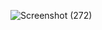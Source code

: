 ![Screenshot (272)](https://github.com/skygitIG/Projects/assets/117715724/19308653-2482-4e8a-aeed-f03cff4d76da)
